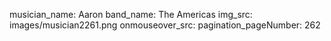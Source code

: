 musician_name: Aaron
band_name: The Americas
img_src: images/musician2261.png
onmouseover_src: 
pagination_pageNumber: 262